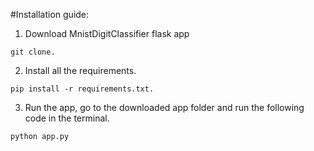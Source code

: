 #Installation guide:
1. Download MnistDigitClassifier flask app
```
git clone.
```
2. Install all the requirements.
```
pip install -r requirements.txt.
```
3. Run the app, go to the downloaded app folder and run the following code in the terminal.
```
python app.py
```
